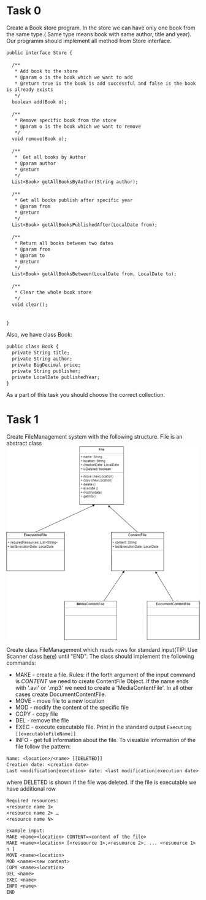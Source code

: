 # Task 0
Create a Book store program. In the store we can have only one book from the same type.( Same type means book with same author, title and year). Our programm should implement all method from Store interface. 
```
public interface Store {

  /**
   * Add book to the store
   * @param o is the book which we want to add
   * @return true is the book is add successful and false is the book is already exists
   */
  boolean add(Book o);

  /**
   * Remove specific book from the store
   * @param o is the book which we want to remove
   */
  void remove(Book o);

  /**
   *  Get all books by Author
   * @param author
   * @return
   */
  List<Book> getAllBooksByAuthor(String author);

  /**
   * Get all books publish after specific year
   * @param from
   * @return
   */
  List<Book> getAllBooksPublishedAfter(LocalDate from);

  /**
   * Return all books between two dates
   * @param from
   * @param to
   * @return
   */
  List<Book> getAllBooksBetween(LocalDate from, LocalDate to);

  /**
   * Clear the whole book store
   */
  void clear();


}
```
Also, we have class Book:
```
public class Book {
  private String title;
  private String author;
  private BigDecimal price;
  private String publisher;
  private LocalDate publishedYear;
}
```
As a part of this task you should choose the correct collection. 

# Task 1

Create FileManagement system with the following structure. 
File is an abstract class
![](images/FileManagement.png)

Create class FileManagement which reads rows for standard input(TIP: Use Scanner class [here](https://www.geeksforgeeks.org/scanner-class-in-java/)) until "END". The class should implement the following commands:
* MAKE - create a file. Rules: if the forth argument of the input command is *CONTENT* we need to create ContentFile Object. If the name ends with '.avi' or '.mp3' we need to create a 'MediaContentFile'. In all other cases create DocumentContentFile.
* MOVE - move file to a new location
* MOD - modify the content of the specific file
* COPY - copy file 
* DEL - remove the file
* EXEC - execute executable file. Print in the standard output ```Executing [[executableFileName]]```
* INFO - get full information about the file. To visualize information of the file follow the pattern: 
```
Name: <location>/<name> [[DELETED]]
Creation date: <creation date>
Last <modification|execution> date: <last modification|execution date>
```
  where DELETED is shown if the file was deleted. If the file is executable we have additional row
```
Required resources:
<resource name 1>
<resource name 2> …
<resource name N>
```

```
Example input:
MAKE <name><location> CONTENT=<content of the file>
MAKE <name><location> [<resuource 1>,<resuource 2>, ... <resuource 1> n ]
MOVE <name><location>
MOD <name><new content>
COPY <name><location>
DEL <name>
EXEC <name>
INFO <name>
END
```
